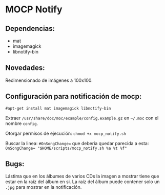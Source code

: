 # MOCP Notify

## Dependencias:

 - mat 
 - imagemagick 
 - libnotify-bin

## Novedades:

Redimensionado de imágenes a 100x100.

## Configuración para notificación de mocp:

    #apt-get install mat imagemagick libnotify-bin
 
Extraer `/usr/share/doc/moc/example/config.example.gz` en `~/.moc` con el nombre `config`.  

Otorgar permisos de ejecución:  `chmod +x mocp_notify.sh`

Buscar la linea: `#OnSongChange=` que debería quedar parecida a esta: `OnSongChange= "$HOME/scripts/mocp_notify.sh %a %t %f"` 

## Bugs:

Lástima que en los álbumes de varios CDs la imagen a mostrar tiene que estar en la raíz del álbum en si. La raíz del álbum puede contener solo un `.jpg` para mostrar en la notificación.
